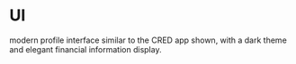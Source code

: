 # UI
modern profile interface similar to the CRED app shown, with a dark theme and elegant financial information display. 
